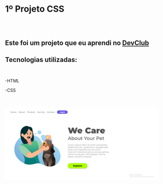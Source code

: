 <h1>1º Projeto CSS</h1>
<br>
<br>
<h2>Este foi um projeto que eu aprendi no <a href="https://rodolfomori.com.br/devclub">DevClub</a></h2>

<h2>Tecnologias utilizadas:</h2>
<br>
  <p>-HTML</p>
  <p>-CSS</p>
<br>
<br>
<img src="https://github.com/rodrigocassiano0/primeiro-projeto-css/blob/master/img/Capturar2.PNG?raw=true">
